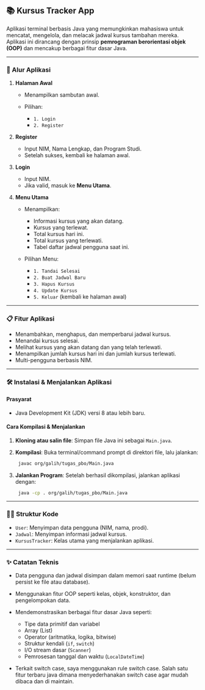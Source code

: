 ## 📚 Kursus Tracker App

Aplikasi terminal berbasis Java yang memungkinkan mahasiswa untuk mencatat, mengelola, dan melacak jadwal kursus tambahan mereka. Aplikasi ini dirancang dengan prinsip **pemrograman berorientasi objek (OOP)** dan mencakup berbagai fitur dasar Java.

---

### 🧽 Alur Aplikasi

1. **Halaman Awal**

   * Menampilkan sambutan awal.
   * Pilihan:

     * `1. Login`
     * `2. Register`

2. **Register**

   * Input NIM, Nama Lengkap, dan Program Studi.
   * Setelah sukses, kembali ke halaman awal.

3. **Login**

   * Input NIM.
   * Jika valid, masuk ke **Menu Utama**.

4. **Menu Utama**

   * Menampilkan:

     * Informasi kursus yang akan datang.
     * Kursus yang terlewat.
     * Total kursus hari ini.
     * Total kursus yang terlewati.
     * Tabel daftar jadwal pengguna saat ini.
   * Pilihan Menu:

     * `1. Tandai Selesai`
     * `2. Buat Jadwal Baru`
     * `3. Hapus Kursus`
     * `4. Update Kursus`
     * `5. Keluar` (kembali ke halaman awal)

---

### 📋 Fitur Aplikasi

* Menambahkan, menghapus, dan memperbarui jadwal kursus.
* Menandai kursus selesai.
* Melihat kursus yang akan datang dan yang telah terlewati.
* Menampilkan jumlah kursus hari ini dan jumlah kursus terlewati.
* Multi-pengguna berbasis NIM.

---

### 🛠️ Instalasi & Menjalankan Aplikasi

#### Prasyarat

* Java Development Kit (JDK) versi 8 atau lebih baru.

#### Cara Kompilasi & Menjalankan

1. **Kloning atau salin file**:
   Simpan file Java ini sebagai `Main.java`.

2. **Kompilasi**:
   Buka terminal/command prompt di direktori file, lalu jalankan:

   ```bash
    javac org/galih/tugas_pbo/Main.java
   ```

3. **Jalankan Program**:
   Setelah berhasil dikompilasi, jalankan aplikasi dengan:

   ```bash
    java -cp . org/galih/tugas_pbo/Main.java 
   ```

---

### 🧑‍💻 Struktur Kode

* `User`: Menyimpan data pengguna (NIM, nama, prodi).
* `Jadwal`: Menyimpan informasi jadwal kursus.
* `KursusTracker`: Kelas utama yang menjalankan aplikasi.

---

### ✨ Catatan Teknis

* Data pengguna dan jadwal disimpan dalam memori saat runtime (belum persist ke file atau database).
* Menggunakan fitur OOP seperti kelas, objek, konstruktor, dan pengelompokan data.
* Mendemonstrasikan berbagai fitur dasar Java seperti:

  * Tipe data primitif dan variabel
  * Array (List)
  * Operator (aritmatika, logika, bitwise)
  * Struktur kendali (`if`, `switch`)
  * I/O stream dasar (`Scanner`)
  * Pemrosesan tanggal dan waktu (`LocalDateTime`)
* Terkait switch case, saya menggunakan rule switch case. Salah satu fitur terbaru java dimana menyederhanakan switch case agar mudah dibaca dan di maintain.